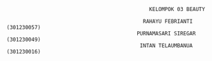                                                   KELOMPOK 03 BEAUTY

                                                RAHAYU FEBRIANTI (301230057)
                                              PURNAMASARI SIREGAR (301230049)
                                               INTAN TELAUMBANUA (301230016)
